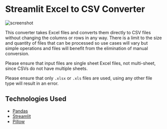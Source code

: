 # Streamlit Excel to CSV Converter
![screenshot](https://i.imgur.com/1DDEQvu.png)

This converter takes Excel files and converts them directly to CSV files without changing the columns or rows in any way. There is a limit to the size and quantity of files that can be processed so use cases will vary but simple operations and files will benefit from the elimination of manual conversion.

Please ensure that input files are single sheet Excel files, not multi-sheet, since CSVs do not have multiple sheets.

Please ensure that only `.xlsx` or `.xls` files are used, using any other file type will result in an error.

## Technologies Used
- [Pandas](https://pypi.org/project/pandas/)
- [Streamlit](https://pypi.org/project/streamlit/)
- [Pillow](https://pypi.org/project/Pillow/)
